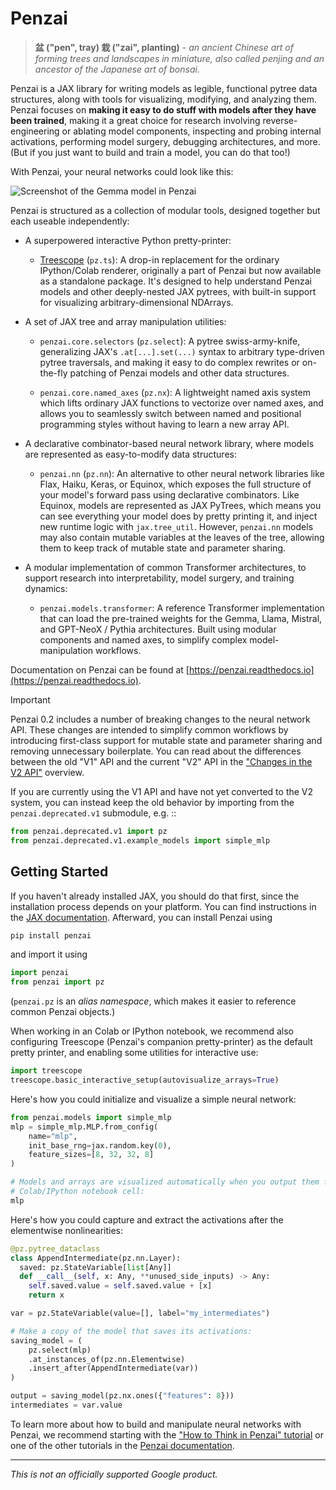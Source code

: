 # Penzai

> **盆 ("pen", tray) 栽 ("zai", planting)** - *an ancient Chinese art of forming
  trees and landscapes in miniature, also called penjing and an ancestor of the
  Japanese art of bonsai.*

Penzai is a JAX library for writing models as legible, functional pytree data
structures, along with tools for visualizing, modifying, and analyzing them.
Penzai focuses on **making it easy to do stuff with models after they have been
trained**, making it a great choice for research involving reverse-engineering
or ablating model components, inspecting and probing internal activations,
performing model surgery, debugging architectures, and more. (But if you just
want to build and train a model, you can do that too!)

With Penzai, your neural networks could look like this:

![Screenshot of the Gemma model in Penzai](docs/_static/readme_teaser.png)

Penzai is structured as a collection of modular tools, designed together but
each useable independently:


* A superpowered interactive Python pretty-printer:

  * [Treescope](https://treescope.readthedocs.io/en/stable/) (`pz.ts`):
    A drop-in replacement for the ordinary IPython/Colab renderer, originally
    a part of Penzai but now available as a standalone package. It's designed to
    help understand Penzai models and other deeply-nested JAX pytrees, with
    built-in support for visualizing arbitrary-dimensional NDArrays.

* A set of JAX tree and array manipulation utilities:

  * `penzai.core.selectors` (`pz.select`): A pytree swiss-army-knife,
    generalizing JAX's `.at[...].set(...)` syntax to arbitrary type-driven
    pytree traversals, and making it easy to do complex rewrites or
    on-the-fly patching of Penzai models and other data structures.

  * `penzai.core.named_axes` (`pz.nx`): A lightweight named axis system which
    lifts ordinary JAX functions to vectorize over named axes, and allows you to
    seamlessly switch between named and positional programming styles without
    having to learn a new array API.

* A declarative combinator-based neural network library, where models are
  represented as easy-to-modify data structures:

  * `penzai.nn` (`pz.nn`): An alternative to other neural network libraries like
    Flax, Haiku, Keras, or Equinox, which exposes the full structure of your model's
    forward pass using declarative combinators. Like Equinox, models are
    represented as JAX PyTrees, which means you can see everything your model
    does by pretty printing it, and inject new runtime logic with `jax.tree_util`.
    However, `penzai.nn` models may also contain mutable variables at the leaves
    of the tree, allowing them to keep track of mutable state and parameter
    sharing.

* A modular implementation of common Transformer architectures, to support
  research into interpretability, model surgery, and training dynamics:

  * `penzai.models.transformer`: A reference Transformer implementation that
  can load the pre-trained weights for the Gemma, Llama, Mistral, and
  GPT-NeoX / Pythia architectures. Built using modular components and named
  axes, to simplify complex model-manipulation workflows.

Documentation on Penzai can be found at
[https://penzai.readthedocs.io](https://penzai.readthedocs.io).

> [!IMPORTANT]
> Penzai 0.2 includes a number of breaking changes to the neural network API.
> These changes are intended to simplify common workflows
> by introducing first-class support for mutable state and parameter sharing
> and removing unnecessary boilerplate. You can read about the differences
> between the old "V1" API and the current "V2" API in the
> ["Changes in the V2 API"][v2_differences] overview.
>
> If you are currently using the V1 API and have not yet converted to the V2
> system, you can instead keep the old behavior by importing from the
> `penzai.deprecated.v1` submodule, e.g. ::
>
> ```python
> from penzai.deprecated.v1 import pz
> from penzai.deprecated.v1.example_models import simple_mlp
> ```

[v2_differences]: https://penzai.readthedocs.io/en/stable/guides/v2_differences.html


## Getting Started

If you haven't already installed JAX, you should do that first, since the
installation process depends on your platform. You can find instructions in the
[JAX documentation](https://jax.readthedocs.io/en/latest/installation.html).
Afterward, you can install Penzai using

```python
pip install penzai
```

and import it using

```python
import penzai
from penzai import pz
```

(`penzai.pz` is an *alias namespace*, which makes it easier to reference
common Penzai objects.)

When working in an Colab or IPython notebook, we recommend also configuring
Treescope (Penzai's companion pretty-printer) as the default pretty printer, and
enabling some utilities for interactive use:

```python
import treescope
treescope.basic_interactive_setup(autovisualize_arrays=True)
```

Here's how you could initialize and visualize a simple neural network:

```python
from penzai.models import simple_mlp
mlp = simple_mlp.MLP.from_config(
    name="mlp",
    init_base_rng=jax.random.key(0),
    feature_sizes=[8, 32, 32, 8]
)

# Models and arrays are visualized automatically when you output them from a
# Colab/IPython notebook cell:
mlp
```

Here's how you could capture and extract the activations after the elementwise
nonlinearities:

```python
@pz.pytree_dataclass
class AppendIntermediate(pz.nn.Layer):
  saved: pz.StateVariable[list[Any]]
  def __call__(self, x: Any, **unused_side_inputs) -> Any:
    self.saved.value = self.saved.value + [x]
    return x

var = pz.StateVariable(value=[], label="my_intermediates")

# Make a copy of the model that saves its activations:
saving_model = (
    pz.select(mlp)
    .at_instances_of(pz.nn.Elementwise)
    .insert_after(AppendIntermediate(var))
)

output = saving_model(pz.nx.ones({"features": 8}))
intermediates = var.value
```

To learn more about how to build and manipulate neural networks with Penzai,
we recommend starting with the ["How to Think in Penzai" tutorial][how_to_think]
or one of the other tutorials in the [Penzai documentation][].

[how_to_think]: https://penzai.readthedocs.io/en/stable/notebooks/how_to_think_in_penzai.html
[Penzai documentation]: https://penzai.readthedocs.io


---

*This is not an officially supported Google product.*
